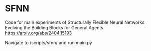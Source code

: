 # SFNN
Code for main experiments of Structurally Flexible Neural Networks: Evolving the Building Blocks for General Agents
https://arxiv.org/abs/2404.15193 

Navigate to /scripts/sfnn/ and run main.py
